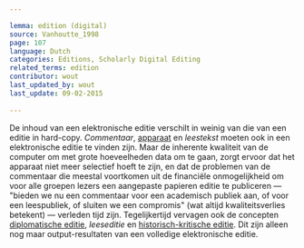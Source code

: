 ```yaml
---

lemma: edition (digital)
source: Vanhoutte_1998
page: 107 
language: Dutch
categories: Editions, Scholarly Digital Editing
related_terms: edition
contributor: wout
last_updated_by: wout
last_update: 09-02-2015
        
---
```


De inhoud van een elektronische editie verschilt in weinig van die van een editie in hard-copy. _Commentaar_, [apparaat](apparatusCritical.html) en _leestekst_ moeten ook in een elektronische editie te vinden zijn. Maar de inherente kwaliteit van de computer om met grote hoeveelheden data om te gaan, zorgt ervoor dat het apparaat niet meer selectief hoeft te zijn, en dat de problemen van de commentaar die meestal voortkomen uit de financiële onmogelijkheid om voor alle groepen lezers een aangepaste papieren editie te publiceren — "bieden we nu een commentaar voor een academisch publiek aan, of voor een leespubliek, of sluiten we een compromis" (wat altijd kwaliteitsverlies betekent) — verleden tijd zijn. Tegelijkertijd vervagen ook de concepten [diplomatische editie](editionDiplomatic.html), _leeseditie_ en [historisch-kritische editie](editionHistoricalCritical). Dit zijn alleen nog maar output-resultaten van een volledige elektronische editie.

